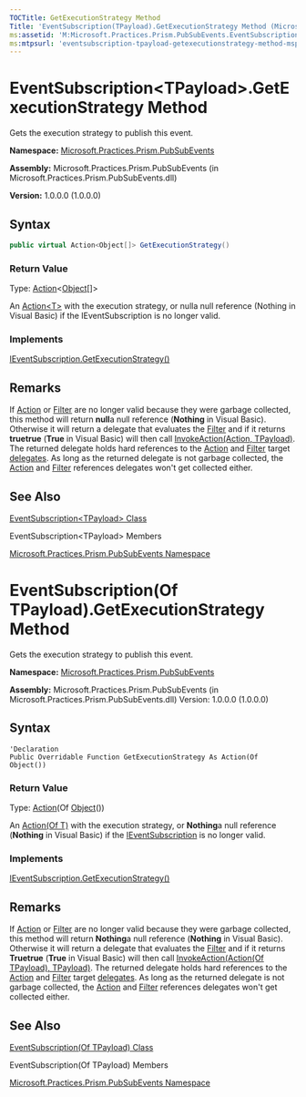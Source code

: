 ```yaml
---
TOCTitle: GetExecutionStrategy Method
Title: 'EventSubscription(TPayload).GetExecutionStrategy Method (Microsoft.Practices.Prism.PubSubEvents)'
ms:assetid: 'M:Microsoft.Practices.Prism.PubSubEvents.EventSubscription\`1.GetExecutionStrategy'
ms:mtpsurl: 'eventsubscription-tpayload-getexecutionstrategy-method-mspp-pubsubevents.md'
---
```


# EventSubscription&lt;TPayload&gt;.GetExecutionStrategy Method

Gets the execution strategy to publish this event.

**Namespace:** [Microsoft.Practices.Prism.PubSubEvents](/patterns-practices/reference/mspp-mvvm-namespace)

**Assembly:** Microsoft.Practices.Prism.PubSubEvents (in Microsoft.Practices.Prism.PubSubEvents.dll) 

**Version:** 1.0.0.0 (1.0.0.0)

## Syntax

```C#  
public virtual Action<Object[]> GetExecutionStrategy()
```

### Return Value

Type: [Action](http://msdn.microsoft.com/en-us/library/018hxwa8)&lt;[Object](http://msdn2.microsoft.com/en-us/library/e5kfa45b)&lsqb;&rsqb;&gt;

An [Action&lt;T&gt;](http://msdn2.microsoft.com/en-us/library/018hxwa8) with the execution strategy, or nulla null reference (Nothing in Visual Basic) if the IEventSubscription is no longer valid.

### Implements

[IEventSubscription.GetExecutionStrategy&lpar;&rpar;](/patterns-practices/reference/mspp-mvvm-namespace.ieventsubscription.getexecutionstrategy)

## Remarks

 If [Action](/patterns-practices/reference/eventsubscription-tpayload-action-property-mspp-pubsubevents) or [Filter](/patterns-practices/reference/eventsubscription-tpayload-action-property-mspp-pubsubevents) are no longer valid because they were garbage collected, this method will return **null**a null reference (**Nothing** in Visual Basic). Otherwise it will return a delegate that evaluates the [Filter](/patterns-practices/reference/eventsubscription-tpayload-action-property-mspp-pubsubevents) and if it returns **truetrue** (**True** in Visual Basic) will then call [InvokeAction(Action<TPayload>, TPayload)](/patterns-practices/reference/eventsubscription-tpayload-invokeaction-method-mspp-pubsubevents). The returned delegate holds hard references to the [Action](/patterns-practices/reference/eventsubscription-tpayload-action-property-mspp-pubsubevents) and [Filter](/patterns-practices/reference/eventsubscription-tpayload-action-property-mspp-pubsubevents) target [delegates](http://msdn2.microsoft.com/en-us/library/y22acf51). As long as the returned delegate is not garbage collected, the [Action](/patterns-practices/reference/eventsubscription-tpayload-action-property-mspp-pubsubevents) and [Filter](/patterns-practices/reference/eventsubscription-tpayload-action-property-mspp-pubsubevents) references delegates won't get collected either.

## See Also

[EventSubscription&lt;TPayload&gt; Class](/patterns-practices/reference/eventsubscription-tpayload-class-mspp-pubsubevents)

EventSubscription&lt;TPayload&gt; Members

[Microsoft.Practices.Prism.PubSubEvents Namespace](/patterns-practices/reference/mspp-mvvm-namespace)


# EventSubscription(Of TPayload).GetExecutionStrategy Method

Gets the execution strategy to publish this event.

**Namespace:** [Microsoft.Practices.Prism.PubSubEvents](/patterns-practices/reference/mspp-mvvm-namespace)

**Assembly:** Microsoft.Practices.Prism.PubSubEvents (in Microsoft.Practices.Prism.PubSubEvents.dll) Version: 1.0.0.0 (1.0.0.0)

## Syntax

```VB  
'Declaration
Public Overridable Function GetExecutionStrategy As Action(Of Object())
```

### Return Value

Type: [Action](http://msdn.microsoft.com/en-us/library/018hxwa8)(Of [Object](http://msdn.microsoft.com/en-us/library/e5kfa45b)&lpar;&rpar;)

An [Action(Of T)](http://msdn2.microsoft.com/en-us/library/018hxwa8) with the execution strategy, or **Nothing**a null reference (**Nothing** in Visual Basic) if the [IEventSubscription](/patterns-practices/reference/mspp-mvvm-namespace.ieventsubscription) is no longer valid.

### Implements

[IEventSubscription.GetExecutionStrategy()](/patterns-practices/reference/mspp-mvvm-namespace.ieventsubscription.getexecutionstrategy)

## Remarks

If [Action](/patterns-practices/reference/eventsubscription-tpayload-action-property-mspp-pubsubevents) or [Filter](/patterns-practices/reference/eventsubscription-tpayload-action-property-mspp-pubsubevents) are no longer valid because they were garbage collected, this method will return **Nothing**a null reference (**Nothing** in Visual Basic). Otherwise it will return a delegate that evaluates the [Filter](/patterns-practices/reference/eventsubscription-tpayload-action-property-mspp-pubsubevents) and if it returns **Truetrue** (**True** in Visual Basic) will then call [InvokeAction(Action(Of TPayload), TPayload)](/patterns-practices/reference/eventsubscription-tpayload-invokeaction-method-mspp-pubsubevents). The returned delegate holds hard references to the [Action](/patterns-practices/reference/eventsubscription-tpayload-action-property-mspp-pubsubevents) and [Filter](/patterns-practices/reference/eventsubscription-tpayload-action-property-mspp-pubsubevents) target [delegates](http://msdn2.microsoft.com/en-us/library/y22acf51). As long as the returned delegate is not garbage collected, the [Action](/patterns-practices/reference/eventsubscription-tpayload-action-property-mspp-pubsubevents) and [Filter](/patterns-practices/reference/eventsubscription-tpayload-action-property-mspp-pubsubevents) references delegates won't get collected either.

## See Also

[EventSubscription(Of TPayload) Class](/patterns-practices/reference/eventsubscription-tpayload-class-mspp-pubsubevents)

EventSubscription(Of TPayload) Members

[Microsoft.Practices.Prism.PubSubEvents Namespace](/patterns-practices/reference/mspp-mvvm-namespace)